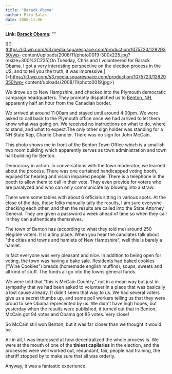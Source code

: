 ```yaml
---
title: "Barack Obama"
author: Pito Salas
date: 2008-11-06
---
```


**Link: [Barack Obama](None):** ""

[![](https://i0.wp.com/s3.media.squarespace.com/production/1075723/12829350/wp-
content/uploads/2008/11/photo0019-300x225.jpg?resize=300%2C225)On Tuesday,
Chris and I volunteered for Barack Obama. I got a very interesting perspective
on the election process in the US, and to tell you the truth, it was
impressive.](<https://i0.wp.com/s3.media.squarespace.com/production/1075723/12829350/wp-
content/uploads/2008/11/photo0019.jpg>)

We drove up to New Hampshire, and checked into the Plymouth democratic
campaign headquarters. They promptly dispatched us to [Benton,
NH](<http://www.nh.gov/nhes/elmi/htmlprofiles/benton.html>), apparently half
an hour from the Canadian border.

We arrived at around 11:00am and stayed until around 4:00pm. We were asked to
call back to the Plymouth office once we had arrived to let them know what was
going on. We received no instructions on what to do, where to stand, and what
to expect.The only other sign holder was standing for a NH State Rep, Charlie
Chandler. There was no sign for John McCain.

This photo shows me in front of the Benton Town Office which is a smallish two
room building which apparently serves as town administration and town hall
building for Benton.

Democracy in action. In conversations with the town moderator, we learned
about the process. There was one curtained handicapped voting booth, equiped
for hearing and vision impaired people. There is a telephone in the booth to
allow them to call in their vote. They even provide for voters who are
paralyzed and who can only communicate by blowing into a straw.

There were some tables with about 6 officials sitting in various spots. At the
close of the day, these folks manually tally the results, I am sure everyone
checking each other, and then the results are called into the State Attorney
General. They are given a password a week ahead of time so when they call in
they can authenticate themselves.

The town of Benton has (according to what they told me) around 250 elegible
voters. It is a tiny place. When you hear the candiates talk about "the cities
and towns and hamlets of New Hampshire", well this is barely a hamlet.

In fact everyone was very pleasant and nice. In addition to being open for
voting, the town was having a bake sale. Residents had baked cookies ("Wine
Cookies") breads (homemade english muffins), soups, sweets and all kind of
stuff. The funds all go into the towns general funds.

We were told that "this is McCain Country," not in a mean way but just in
sympathy that we had been asked to volunteer in a place that was basically a
lost cause already. It didn't seem that way to us. We had several voters give
us a secret thumbs up, and some poll workers telling us that they were proud
to see Obama represented by us. We didn't have high hopes, but yesterday when
the results were published, it turned out that in Benton, McCain got 94 votes
and Obama got 85 votes. Very close!

So McCain still won Benton, but it was far closer than we thought it would be.

All in all, I was impressed at how decentralized the whole process is. We were
at the mouth of one of the **tiniest capilaries** in the election, and the
processes were well worked out, redundant, fair, people had training, the
sheriff stopped by to make sure that all was orderly.

Anyway, it was a fantastic experience.


